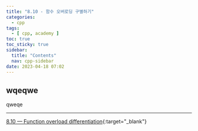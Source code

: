 ```yaml
---
title: "8.10 - 함수 오버로딩 구별하기"
categories:
  - cpp
tags:
  - [ cpp, academy ]
toc: true
toc_sticky: true
sidebar:
  title: "Contents"
  nav: cpp-sidebar
date: 2023-04-18 07:02
---
```


## wqeqwe

qweqe

---

[8.10 — Function overload differentiation](https://www.learncpp.com/cpp-tutorial/function-overload-differentiation/){:target="_blank"}

<!--

<div class="notice--info" markdown="1">
<span class="notice-title">
**TITLE**
</span>

BODY
</div>

-->